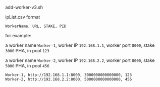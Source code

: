 add-worker-v3.sh

ipList.csv format

`WorkerName, URL, STAKE, PID`

for example:

a worker name `Worker-1`, worker IP `192.168.1.1`, worker port `8000`, stake `3000` PHA, in pool `123`

a worker name `Worker-2`, worker IP `192.168.2.2`, worker port `8000`, stake `5000` PHA, in pool `456`

```
Worker-1, http://192.168.1.1:8000, 3000000000000000, 123
Worker-2, http://192.168.2.2:8000, 5000000000000000, 456
```
